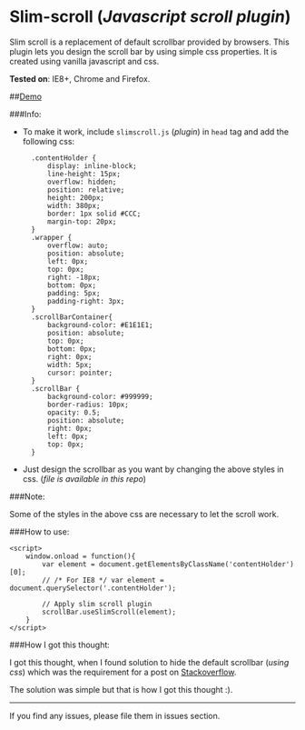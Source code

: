 Slim-scroll (_Javascript scroll plugin_)
======================================

Slim scroll is a replacement of default scrollbar provided by browsers. 
This plugin lets you design the scroll bar by using simple css properties. It is created using vanilla javascript and css.

**Tested on**: IE8+, Chrome and Firefox.

##[Demo](https://rawgit.com/venkateshwar/slim-scroll/master/index.html)

###Info:

- To make it work, include `slimscroll.js` (_plugin_) in `head` tag and add the following css:
	
		.contentHolder {
		    display: inline-block;
		    line-height: 15px;
		    overflow: hidden;
		    position: relative;
		    height: 200px;
		    width: 380px;
		    border: 1px solid #CCC;
		    margin-top: 20px;
		}
		.wrapper {
		    overflow: auto;
		    position: absolute;
		    left: 0px;
		    top: 0px;
		    right: -18px;
		    bottom: 0px;
		    padding: 5px;
		    padding-right: 3px;
		}
		.scrollBarContainer{
		    background-color: #E1E1E1;
		    position: absolute;
		    top: 0px;
		    bottom: 0px;
		    right: 0px;
		    width: 5px;
		    cursor: pointer;
		}
		.scrollBar {
		    background-color: #999999;
		    border-radius: 10px;
		    opacity: 0.5;
		    position: absolute;
		    right: 0px;
		    left: 0px;
		    top: 0px;
		}


- Just design the scrollbar as you want by changing the above styles in css. (_file is available in this repo_)

###Note: 

Some of the styles in the above css are necessary to let the scroll work.


###How to use:

    <script>
        window.onload = function(){  
            var element = document.getElementsByClassName('contentHolder')[0];
            // /* For IE8 */ var element = document.querySelector('.contentHolder');
			
			// Apply slim scroll plugin
            scrollBar.useSlimScroll(element);
        }
    </script>

###How I got this thought:

I got this thought, when I found solution to hide the default scrollbar (_using css_) which was the requirement for a post on [Stackoverflow](http://stackoverflow.com/a/16671476/1577396).

The solution was simple but that is how I got this thought :).

---------------------------------

If you find any issues, please file them in issues section.

